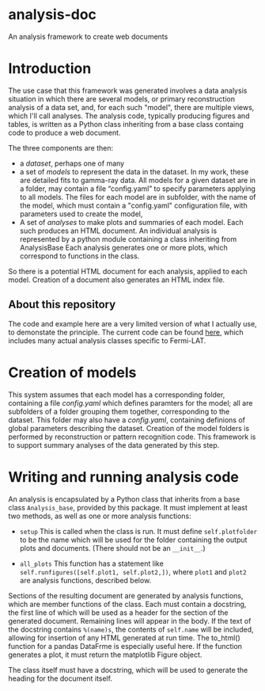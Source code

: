 # analysis-doc
An analysis framework to create web documents

# Introduction

The use case that this framework was generated involves a data analysis situation in which there are several models, or primary reconstruction analysis of a data set, and, for each such "model", there are multiple views, which I'll call analyses.  The analysis code, typically producing figures and tables, is written as a Python class inheriting from a base class containg code to produce a web document.

The three components are then:

* a _dataset_, perhaps one of many
* a set of _models_ to represent the data in  the dataset. In my work, these are detailed fits to gamma-ray data. All models for a given dataset are in a folder, may contain a file “config.yaml” to specify parameters applying to all models. The files for each model are in subfolder, with the name of the model, which must contain a "config.yaml" configuration file, with parameters used to create the model, 
* A set of _analyses_ to make plots and summaries of each model. Each such produces an HTML document. An individual analysis is represented by a python module containing a class inheriting from AnalysisBase
Each analysis generates one or more plots, which correspond to functions in the class.

So there is a potential HTML document for each analysis, applied to each model. Creation of a document also generates an HTML index file.

## About this repository
The code and example here are a very limited version of what I actually use, to demonstate the principle. The current code can be found
[here](https://github.com/tburnett/pointlike/tree/master/python/uw/like2/analyze), which includes many actual analysis classes specific to Fermi-LAT.

# Creation of models
This system assumes that each model has a corresponding folder, containing a file _config.yaml_ which defines paramters for the model; all are subfolders of a folder grouping them together, corresponding to the dataset. This folder may also have a _config.yaml_, containing definions of global parameters describing the dataset. Creation of the model folders is performed by reconstruction or pattern recognition code. This framework is to support summary analyses of the data generated by this step.

# Writing and running analysis code
An analysis is encapsulated by a Python class that inherits from a base class `Analysis_base`, provided by this package. It must implement at least two methods, as well as one or more analysis functions:

* `setup`
This is called when the class is run. It must define `self.plotfolder` to be the name which will be used for the folder containing the output plots and documents. (There should not be an `__init__`.)

* `all_plots` 
This function has a statement like `self.runfigures([self.plot1, self.plot2,])`, where `plot1` and `plot2` are analysis functions, described below.

Sections of the resulting document are generated by analysis functions, which are member functions of the class. Each must contain a docstring, the first line of which will be used as a header for the section of the generated document. Remaining lines will appear in the body. If the text of the docstring contains `%(name)s`, the contents of
`self.name` will be included, allowing for insertion of any HTML generated at run time. The to_html() function for a pandas DataFrme is especially useful here. If the function generates a plot, it must return the matplotlib Figure object.

The class itself must have a docstring, which will be used to generate the heading for the document itself.

